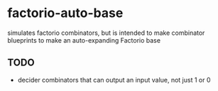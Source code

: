 # factorio-auto-base

simulates factorio combinators, but is intended to make combinator blueprints to make an auto-expanding Factorio base

## TODO
 - decider combinators that can output an input value, not just 1 or 0
